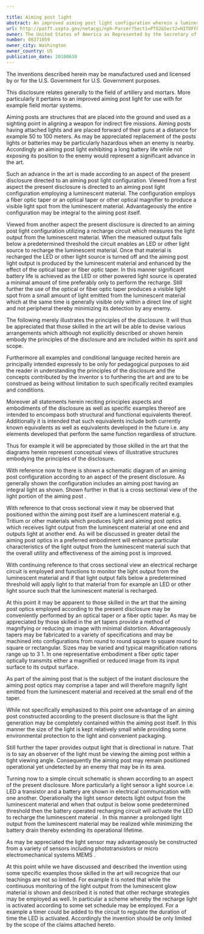 ```yaml
---

title: Aiming post light
abstract: An improved aiming post light configuration wherein a luminescent material in conjunction with an optical taper or other magnification structure is positioned within the body of the aiming post along with a recharge circuit which recharges the luminescent material periodically or when light output from the luminescent material falls below a predetermined threshold. Advantageously, the entire configuration may be integral to the aiming post itself.
url: http://patft.uspto.gov/netacgi/nph-Parser?Sect1=PTO2&Sect2=HITOFF&p=1&u=%2Fnetahtml%2FPTO%2Fsearch-adv.htm&r=1&f=G&l=50&d=PALL&S1=08371059&OS=08371059&RS=08371059
owner: The United States of America as Represented by the Secretary of the Army
number: 08371059
owner_city: Washington
owner_country: US
publication_date: 20100630
---
```

The inventions described herein may be manufactured used and licensed by or for the U.S. Government for U.S. Government purposes.

This disclosure relates generally to the field of artillery and mortars. More particularly it pertains to an improved aiming post light for use with for example field mortar systems.

Aiming posts are structures that are placed into the ground and used as a sighting point in aligning a weapon for indirect fire missions. Aiming posts having attached lights and are placed forward of their guns at a distance for example 50 to 100 meters. As may be appreciated replacement of the posts lights or batteries may be particularly hazardous when an enemy is nearby. Accordingly an aiming post light exhibiting a long battery life while not exposing its position to the enemy would represent a significant advance in the art.

Such an advance in the art is made according to an aspect of the present disclosure directed to an aiming post light configuration. Viewed from a first aspect the present disclosure is directed to an aiming post light configuration employing a luminescent material. The configuration employs a fiber optic taper or an optical taper or other optical magnifier to produce a visible light spot from the luminescent material. Advantageously the entire configuration may be integral to the aiming post itself.

Viewed from another aspect the present disclosure is directed to an aiming post light configuration utilizing a recharge circuit which measures the light output from the luminescent material. When the measured output falls below a predetermined threshold the circuit enables an LED or other light source to recharge the luminescent material. Once that material is recharged the LED or other light source is turned off and the aiming post light output is produced by the luminescent material and enhanced by the effect of the optical taper or fiber optic taper. In this manner significant battery life is achieved as the LED or other powered light source is operated a minimal amount of time preferably only to perform the recharge. Still further the use of the optical or fiber optic taper produces a visible light spot from a small amount of light emitted from the luminescent material which at the same time is generally visible only within a direct line of sight and not peripheral thereby minimizing its detection by any enemy.

The following merely illustrates the principles of the disclosure. It will thus be appreciated that those skilled in the art will be able to devise various arrangements which although not explicitly described or shown herein embody the principles of the disclosure and are included within its spirit and scope.

Furthermore all examples and conditional language recited herein are principally intended expressly to be only for pedagogical purposes to aid the reader in understanding the principles of the disclosure and the concepts contributed by the inventor s to furthering the art and are to be construed as being without limitation to such specifically recited examples and conditions.

Moreover all statements herein reciting principles aspects and embodiments of the disclosure as well as specific examples thereof are intended to encompass both structural and functional equivalents thereof. Additionally it is intended that such equivalents include both currently known equivalents as well as equivalents developed in the future i.e. any elements developed that perform the same function regardless of structure.

Thus for example it will be appreciated by those skilled in the art that the diagrams herein represent conceptual views of illustrative structures embodying the principles of the disclosure.

With reference now to there is shown a schematic diagram of an aiming post configuration according to an aspect of the present disclosure. As generally shown the configuration includes an aiming post having an integral light as shown. Shown further in that is a cross sectional view of the light portion of the aiming post .

With reference to that cross sectional view it may be observed that positioned within the aiming post itself are a luminescent material e.g. Tritium or other materials which produces light and aiming post optics which receives light output from the luminescent material at one end and outputs light at another end. As will be discussed in greater detail the aiming post optics in a preferred embodiment will enhance particular characteristics of the light output from the luminescent material such that the overall utility and effectiveness of the aiming post is improved.

With continuing reference to that cross sectional view an electrical recharge circuit is employed and functions to monitor the light output from the luminescent material and if that light output falls below a predetermined threshold will apply light to that material from for example an LED or other light source such that the luminescent material is recharged.

At this point it may be apparent to those skilled in the art that the aiming post optics employed according to the present disclosure may be conveniently performed by an optical taper or a fiber optic taper. As may be appreciated by those skilled in the art tapers provide a method of magnifying or reducing an image with minimal distortion. Advantageously tapers may be fabricated to a variety of specifications and may be machined into configurations from round to round square to square round to square or rectangular. Sizes may be varied and typical magnification rations range up to 3 1. In one representative embodiment a fiber optic taper optically transmits either a magnified or reduced image from its input surface to its output surface.

As part of the aiming post that is the subject of the instant disclosure the aiming post optics may comprise a taper and will therefore magnify light emitted from the luminescent material and received at the small end of the taper.

While not specifically emphasized to this point one advantage of an aiming post constructed according to the present disclosure is that the light generation may be completely contained within the aiming post itself. In this manner the size of the light is kept relatively small while providing some environmental protection to the light and convenient packaging.

Still further the taper provides output light that is directional in nature. That is to say an observer of the light must be viewing the aiming post within a tight viewing angle. Consequently the aiming post may remain positioned operational yet undetected by an enemy that may be in its area.

Turning now to a simple circuit schematic is shown according to an aspect of the present disclosure. More particularly a light sensor a light source i.e. LED a transistor and a battery are shown in electrical communication with one another. Operationally the light sensor detects light output from the luminescent material and when that output is below some predetermined threshold then the battery operated recharging circuit will activate the LED to recharge the luminescent material . In this manner a prolonged light output from the luminescent material may be realized while minimizing the battery drain thereby extending its operational lifetime.

As may be appreciated the light sensor may advantageously be constructed from a variety of sensors including phototransistors or micro electromechanical systems MEMS .

At this point while we have discussed and described the invention using some specific examples those skilled in the art will recognize that our teachings are not so limited. For example it is noted that while the continuous monitoring of the light output from the luminescent glow material is shown and described it is noted that other recharge strategies may be employed as well. In particular a scheme whereby the recharge light is activated according to some set schedule may be employed. For a example a timer could be added to the circuit to regulate the duration of time the LED is activated. Accordingly the invention should be only limited by the scope of the claims attached hereto.

